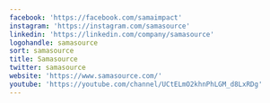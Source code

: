 ```yaml
---
facebook: 'https://facebook.com/samaimpact'
instagram: 'https://instagram.com/samasource'
linkedin: 'https://linkedin.com/company/samasource'
logohandle: samasource
sort: samasource
title: Samasource
twitter: samasource
website: 'https://www.samasource.com/'
youtube: 'https://youtube.com/channel/UCtELmO2khnPhLGM_d8LxRDg'
---
```

